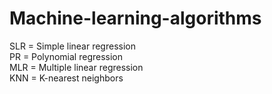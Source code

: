 # Machine-learning-algorithms

SLR = Simple linear regression <br />
PR = Polynomial regression <br />
MLR = Multiple linear regression <br />
KNN = K-nearest neighbors
